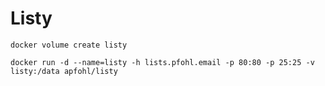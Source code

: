 # Listy

```shell
docker volume create listy
```

```shell
docker run -d --name=listy -h lists.pfohl.email -p 80:80 -p 25:25 -v listy:/data apfohl/listy
```
